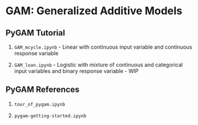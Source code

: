 # GAM: Generalized Additive Models

## PyGAM Tutorial

1. `GAM_mcycle.ipynb` - Linear with continuous input variable and continuous response variable

2. `GAM_loan.ipynb` - Logistic with mixture of continuous and categorical input variables and binary response variable - WIP

## PyGAM References

1. `tour_of_pygam.ipynb`

2. `pygam-getting-started.ipynb`